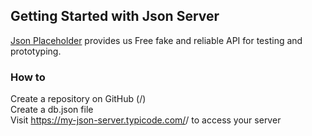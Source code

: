 ## Getting Started with Json Server
[Json Placeholder](https://jsonplaceholder.typicode.com/) provides us Free fake and reliable API for testing and prototyping.

### How to
Create a repository on GitHub (<your-username>/<your-repo>)
<br />
Create a db.json file
<br />
Visit https://my-json-server.typicode.com/<your-username>/<your-repo> to access your server
